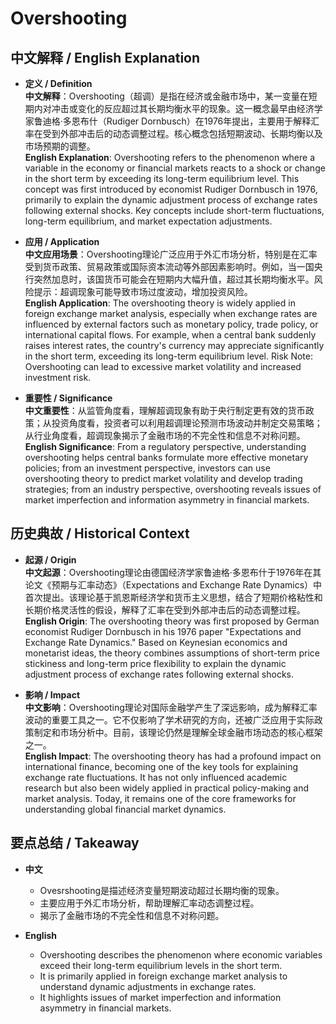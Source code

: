 # Overshooting

## 中文解释 / English Explanation

* **定义 / Definition**  
  **中文解释**：Overshooting（超调）是指在经济或金融市场中，某一变量在短期内对冲击或变化的反应超过其长期均衡水平的现象。这一概念最早由经济学家鲁迪格·多恩布什（Rudiger Dornbusch）在1976年提出，主要用于解释汇率在受到外部冲击后的动态调整过程。核心概念包括短期波动、长期均衡以及市场预期的调整。  
  **English Explanation**: Overshooting refers to the phenomenon where a variable in the economy or financial markets reacts to a shock or change in the short term by exceeding its long-term equilibrium level. This concept was first introduced by economist Rudiger Dornbusch in 1976, primarily to explain the dynamic adjustment process of exchange rates following external shocks. Key concepts include short-term fluctuations, long-term equilibrium, and market expectation adjustments.

* **应用 / Application**  
  **中文应用场景**：Overshooting理论广泛应用于外汇市场分析，特别是在汇率受到货币政策、贸易政策或国际资本流动等外部因素影响时。例如，当一国央行突然加息时，该国货币可能会在短期内大幅升值，超过其长期均衡水平。风险提示：超调现象可能导致市场过度波动，增加投资风险。  
  **English Application**: The overshooting theory is widely applied in foreign exchange market analysis, especially when exchange rates are influenced by external factors such as monetary policy, trade policy, or international capital flows. For example, when a central bank suddenly raises interest rates, the country's currency may appreciate significantly in the short term, exceeding its long-term equilibrium level. Risk Note: Overshooting can lead to excessive market volatility and increased investment risk.

* **重要性 / Significance**  
  **中文重要性**：从监管角度看，理解超调现象有助于央行制定更有效的货币政策；从投资角度看，投资者可以利用超调理论预测市场波动并制定交易策略；从行业角度看，超调现象揭示了金融市场的不完全性和信息不对称问题。  
  **English Significance**: From a regulatory perspective, understanding overshooting helps central banks formulate more effective monetary policies; from an investment perspective, investors can use overshooting theory to predict market volatility and develop trading strategies; from an industry perspective, overshooting reveals issues of market imperfection and information asymmetry in financial markets.

## 历史典故 / Historical Context

* **起源 / Origin**  
  **中文起源**：Overshooting理论由德国经济学家鲁迪格·多恩布什于1976年在其论文《预期与汇率动态》（Expectations and Exchange Rate Dynamics）中首次提出。该理论基于凯恩斯经济学和货币主义思想，结合了短期价格粘性和长期价格灵活性的假设，解释了汇率在受到外部冲击后的动态调整过程。  
  **English Origin**: The overshooting theory was first proposed by German economist Rudiger Dornbusch in his 1976 paper "Expectations and Exchange Rate Dynamics." Based on Keynesian economics and monetarist ideas, the theory combines assumptions of short-term price stickiness and long-term price flexibility to explain the dynamic adjustment process of exchange rates following external shocks.

* **影响 / Impact**  
  **中文影响**：Overshooting理论对国际金融学产生了深远影响，成为解释汇率波动的重要工具之一。它不仅影响了学术研究的方向，还被广泛应用于实际政策制定和市场分析中。目前，该理论仍然是理解全球金融市场动态的核心框架之一。  
  **English Impact**: The overshooting theory has had a profound impact on international finance, becoming one of the key tools for explaining exchange rate fluctuations. It has not only influenced academic research but also been widely applied in practical policy-making and market analysis. Today, it remains one of the core frameworks for understanding global financial market dynamics.

## 要点总结 / Takeaway

* **中文**  
  - Ovesrshooting是描述经济变量短期波动超过长期均衡的现象。  
  - 主要应用于外汇市场分析，帮助理解汇率动态调整过程。  
  - 揭示了金融市场的不完全性和信息不对称问题。

* **English**  
  - Overshooting describes the phenomenon where economic variables exceed their long-term equilibrium levels in the short term.  
  - It is primarily applied in foreign exchange market analysis to understand dynamic adjustments in exchange rates.  
  - It highlights issues of market imperfection and information asymmetry in financial markets.